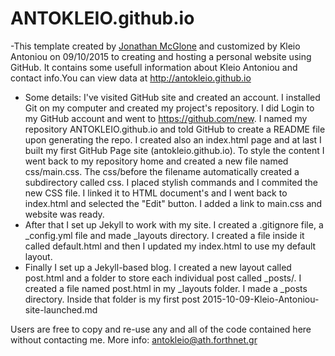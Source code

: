 # ANTOKLEIO.github.io
-This template created by [Jonathan McGlone](http://jmcglone.com) and customized by Kleio Antoniou on 09/10/2015  to creating and hosting a personal website using GitHub.  It contains some usefull information about Kleio Antoniou and contact info.You can view  data at <http://antokleio.github.io> 
- Some details: I've visited GitHub site and created an account. I installed Git on my computer and created my project's repository. I did Login to my GitHub account and went to https://github.com/new. I named my repository ANTOKLEIO.github.io and told GitHub to create a README file upon generating the repo. I created also an index.html page and at last I built my first GitHub Page site (antokleio.github.io). To style the content I went back to my repository home and created a new file named css/main.css. The css/before the filename  automatically created a subdirectory called css. I placed stylish commands and I commited the new CSS file. I linked it to HTML document's <head> and I went back to index.html and selected the "Edit" button. I added a link to main.css and website was ready. 
- After that I set up Jekyll to work with my site. I created a .gitignore file, a _config.yml file and made _layouts directory. I created a file inside it called default.html and then I updated my index.html to use my default layout.
- Finally I set up a Jekyll-based blog. I created a new layout called post.html and a folder to store each individual post called _posts/. I created a file named post.html in my _layouts folder. I made a _posts directory. Inside that folder is my first post 2015-10-09-Kleio-Antoniou-site-launched.md 
 
 Users are free to copy and re-use any and all of the code contained here without contacting me.
 More info: antokleio@ath.forthnet.gr
